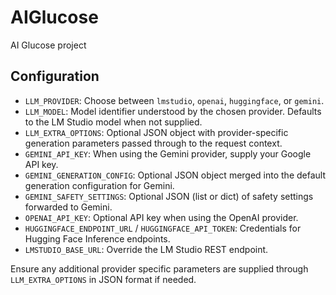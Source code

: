 # AIGlucose
AI Glucose project

## Configuration

- `LLM_PROVIDER`: Choose between `lmstudio`, `openai`, `huggingface`, or `gemini`.
- `LLM_MODEL`: Model identifier understood by the chosen provider. Defaults to the LM Studio model when not supplied.
- `LLM_EXTRA_OPTIONS`: Optional JSON object with provider-specific generation parameters passed through to the request context.
- `GEMINI_API_KEY`: When using the Gemini provider, supply your Google API key.
- `GEMINI_GENERATION_CONFIG`: Optional JSON object merged into the default generation configuration for Gemini.
- `GEMINI_SAFETY_SETTINGS`: Optional JSON (list or dict) of safety settings forwarded to Gemini.
- `OPENAI_API_KEY`: Optional API key when using the OpenAI provider.
- `HUGGINGFACE_ENDPOINT_URL` / `HUGGINGFACE_API_TOKEN`: Credentials for Hugging Face Inference endpoints.
- `LMSTUDIO_BASE_URL`: Override the LM Studio REST endpoint.

Ensure any additional provider specific parameters are supplied through `LLM_EXTRA_OPTIONS` in JSON format if needed.
